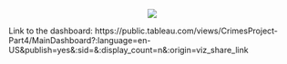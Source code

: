<p align = "center"> 
  <img src = https://github.com/Mahdi-Kriaa/Crimes_Prediction/blob/main/Images/dashboard_screenshot.png>
</p>
Link to the dashboard: https://public.tableau.com/views/CrimesProject-Part4/MainDashboard?:language=en-US&publish=yes&:sid=&:display_count=n&:origin=viz_share_link
